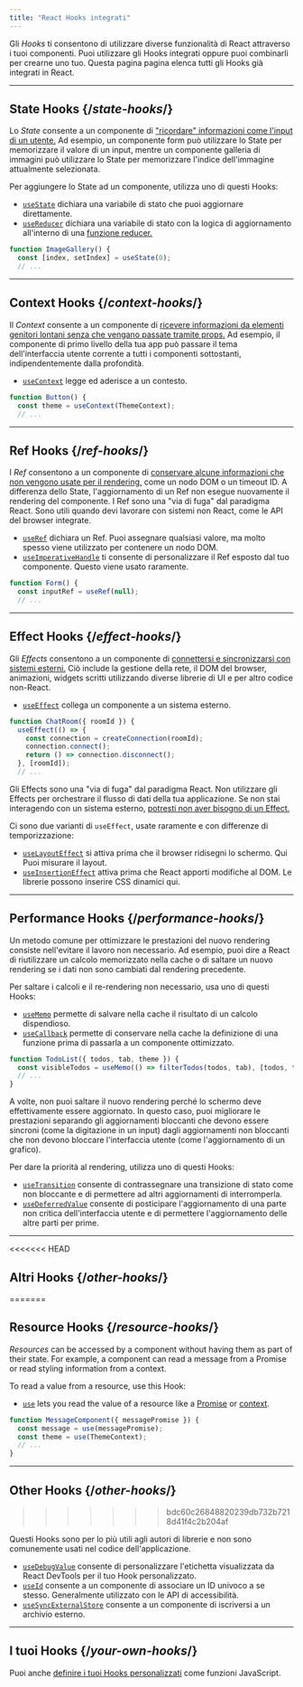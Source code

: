 ```yaml
---
title: "React Hooks integrati"
---
```


<Intro>

Gli *Hooks* ti consentono di utilizzare diverse funzionalità di React attraverso i tuoi componenti. Puoi utilizzare gli Hooks integrati oppure puoi combinarli per crearne uno tuo. Questa pagina pagina elenca tutti gli Hooks già integrati in React.

</Intro>

---

## State Hooks {/*state-hooks*/}

Lo *State* consente a un componente di ["ricordare" informazioni come l'input di un utente.](/learn/state-a-components-memory) Ad esempio, un componente form può utilizzare lo State per memorizzare il valore di un input, mentre un componente galleria di immagini può utilizzare lo State per memorizzare l'indice dell'immagine attualmente selezionata.

Per aggiungere lo State ad un componente, utilizza uno di questi Hooks:

* [`useState`](/reference/react/useState) dichiara una variabile di stato che puoi aggiornare direttamente.
* [`useReducer`](/reference/react/useReducer) dichiara una variabile di stato con la logica di aggiornamento all'interno di una [funzione reducer.](/learn/extracting-state-logic-into-a-reducer)

```js
function ImageGallery() {
  const [index, setIndex] = useState(0);
  // ...
```

---

## Context Hooks {/*context-hooks*/}

Il *Context* consente a un componente di [ricevere informazioni da elementi genitori lontani senza che vengano passate tramite props.](/learn/passing-props-to-a-component) Ad esempio, il componente di primo livello della tua app può passare il tema dell'interfaccia utente corrente a tutti i componenti sottostanti, indipendentemente dalla profondità.

* [`useContext`](/reference/react/useContext) legge ed aderisce a un contesto.

```js
function Button() {
  const theme = useContext(ThemeContext);
  // ...
```

---

## Ref Hooks {/*ref-hooks*/}

I *Ref* consentono a un componente di [conservare alcune informazioni che non vengono usate per il rendering,](/learn/referencing-values-with-refs) come un nodo DOM o un timeout ID. A differenza dello State, l'aggiornamento di un Ref non esegue nuovamente il rendering del componente. I Ref sono una "via di fuga" dal paradigma React. Sono utili quando devi lavorare con sistemi non React, come le API del browser integrate.

* [`useRef`](/reference/react/useRef) dichiara un Ref. Puoi assegnare qualsiasi valore, ma molto spesso viene utilizzato per contenere un nodo DOM.
* [`useImperativeHandle`](/reference/react/useImperativeHandle) ti consente di personalizzare il Ref esposto dal tuo componente. Questo viene usato raramente.

```js
function Form() {
  const inputRef = useRef(null);
  // ...
```

---

## Effect Hooks {/*effect-hooks*/}

Gli *Effects* consentono a un componente di [connettersi e sincronizzarsi con sistemi esterni.](/learn/synchronizing-with-effects) Ciò include la gestione della rete, il DOM del browser, animazioni, widgets scritti utilizzando diverse librerie di UI e per altro codice non-React.

* [`useEffect`](/reference/react/useEffect) collega un componente a un sistema esterno.

```js
function ChatRoom({ roomId }) {
  useEffect(() => {
    const connection = createConnection(roomId);
    connection.connect();
    return () => connection.disconnect();
  }, [roomId]);
  // ...
```

Gli Effects sono una "via di fuga" dal paradigma React. Non utilizzare gli Effects per orchestrare il flusso di dati della tua applicazione. Se non stai interagendo con un sistema esterno, [potresti non aver bisogno di un Effect.](/learn/you-might-not-need-an-effect)

Ci sono due varianti di `useEffect`, usate raramente e con differenze di temporizzazione:

* [`useLayoutEffect`](/reference/react/useLayoutEffect) si attiva prima che il browser ridisegni lo schermo. Qui Puoi misurare il layout.
* [`useInsertionEffect`](/reference/react/useInsertionEffect) attiva prima che React apporti modifiche al DOM. Le librerie possono inserire CSS dinamici qui.

---

## Performance Hooks {/*performance-hooks*/}

Un metodo comune per ottimizzare le prestazioni del nuovo rendering consiste nell'evitare il lavoro non necessario. Ad esempio, puoi dire a React di riutilizzare un calcolo memorizzato nella cache o di saltare un nuovo rendering se i dati non sono cambiati dal rendering precedente.

Per saltare i calcoli e il re-rendering non necessario, usa uno di questi Hooks:

- [`useMemo`](/reference/react/useMemo) permette di salvare nella cache il risultato di un calcolo dispendioso.
- [`useCallback`](/reference/react/useCallback) permette di conservare nella cache la definizione di una funzione prima di passarla a un componente ottimizzato.

```js
function TodoList({ todos, tab, theme }) {
  const visibleTodos = useMemo(() => filterTodos(todos, tab), [todos, tab]);
  // ...
}
```

A volte, non puoi saltare il nuovo rendering perché lo schermo deve effettivamente essere aggiornato. In questo caso, puoi migliorare le prestazioni separando gli aggiornamenti bloccanti che devono essere sincroni (come la digitazione in un input) dagli aggiornamenti non bloccanti che non devono bloccare l'interfaccia utente (come l'aggiornamento di un grafico).

Per dare la priorità al rendering, utilizza uno di questi Hooks:

- [`useTransition`](/reference/react/useTransition) consente di contrassegnare una transizione di stato come non bloccante e di permettere ad altri aggiornamenti di interromperla.
- [`useDeferredValue`](/reference/react/useDeferredValue) consente di posticipare l'aggiornamento di una parte non critica dell'interfaccia utente e di permettere l'aggiornamento delle altre parti per prime.

---

<<<<<<< HEAD
## Altri Hooks {/*other-hooks*/}
=======
## Resource Hooks {/*resource-hooks*/}

*Resources* can be accessed by a component without having them as part of their state. For example, a component can read a message from a Promise or read styling information from a context.

To read a value from a resource, use this Hook:

- [`use`](/reference/react/use) lets you read the value of a resource like a [Promise](https://developer.mozilla.org/en-US/docs/Web/JavaScript/Reference/Global_Objects/Promise) or [context](/learn/passing-data-deeply-with-context).

```js
function MessageComponent({ messagePromise }) {
  const message = use(messagePromise);
  const theme = use(ThemeContext);
  // ...
}
```

---

## Other Hooks {/*other-hooks*/}
>>>>>>> bdc60c26848820239db732b7218d41f4c2b204af

Questi Hooks sono per lo più utili agli autori di librerie e non sono comunemente usati nel codice dell'applicazione.

- [`useDebugValue`](/reference/react/useDebugValue) consente di personalizzare l'etichetta visualizzata da React DevTools per il tuo Hook personalizzato.
- [`useId`](/reference/react/useId) consente a un componente di associare un ID univoco a se stesso. Generalmente utilizzato con le API di accessibilità.
- [`useSyncExternalStore`](/reference/react/useSyncExternalStore) consente a un componente di iscriversi a un archivio esterno.

---

## I tuoi Hooks {/*your-own-hooks*/}

Puoi anche [definire i tuoi Hooks personalizzati](/learn/reusing-logic-with-custom-hooks#extracting-your-own-custom-hook-from-a-component) come funzioni JavaScript.

